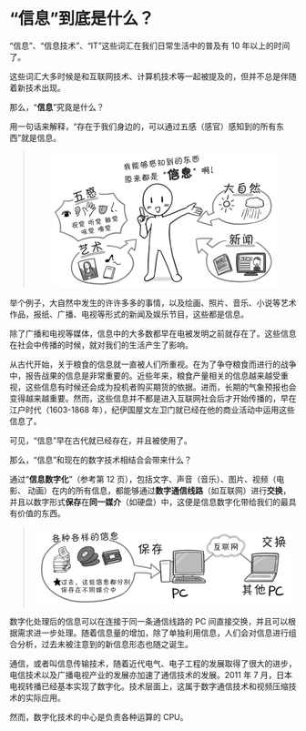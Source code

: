 # “信息”到底是什么？

“信息”、“信息技术”、“IT”这些词汇在我们日常生活中的普及有 10 年以上的时间了。

这些词汇大多时候是和互联网技术、计算机技术等一起被提及的，但并不总是伴随着新技术出现。

那么，“**信息**”究竟是什么？ 

用一句话来解释，“存在于我们身边的，可以通过五感（感官）感知到的所有东西”就是信息。

> <p align="center"><img src="信息.png" alt="信息"></p>

举个例子，大自然中发生的许许多多的事情，以及绘画、照片、音乐、小说等艺术作品，报纸、广播、电视等形式的新闻及娱乐节目，这些都是信息。

除了广播和电视等媒体，信息中的大多数都早在电被发明之前就存在了。这些信息在社会中传播的时候，就对我们的生活产生了影响。

从古代开始，关于粮食的信息就一直被人们所重视。在为了争夺粮食而进行的战争中，报告战果的信息是非常重要的。近些年来，粮食产量相关的信息越来越受重视，这些信息有时候还会成为投机者购买期货的依据。进而，长期的气象预报也会变得越来越重要。然而，这些信息并不都是进入互联网社会后才开始传播的，早在江户时代（1603-1868 年），纪伊国屋文左卫门就已经在他的商业活动中运用这些信息了。

可见，“信息”早在古代就已经存在，并且被使用了。

那么，“信息”和现在的数字技术相结合会带来什么？

通过“**信息数字化**”（参考第 12 页），包括文字、声音（音乐）、图片、视频（电影、 动画）在内的所有信息，都能够通过**数字通信线路**（如互联网）进行**交换**，并且以数字形式**保存**在**同一媒介**（如硬盘）中，这便是信息数字化带给我们的最具有价值的东西。

> <p align="center"><img src="信息数字化.png" alt="信息数字化"></p>

数字化处理后的信息可以在连接于同一条通信线路的 PC 间直接交换，并且可以根据需求进一步处理。随着信息量的增加，除了单独利用信息，人们会对信息进行组合分析，过去未被注意到的新信息形态也随之诞生。

通信，或者叫信息传输技术，随着近代电气、电子工程的发展取得了很大的进步，电信技术以及广播电视产业的发展亦加速了通信技术的发展。2011 年 7 月，日本电视转播已经基本实现了数字化。技术层面上，这属于数字通信技术和视频压缩技术的实际应用。

然而，数字化技术的中心是负责各种运算的 CPU。
